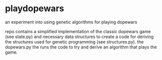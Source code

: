 # playdopewars
an experiment into using genetic algorithms for playing dopewars

repo contains a simplified implementation of the classic dopewars game
(see state.py) and necessary data structures to create a code for
deriving the structures used for genetic programming (see
structures.py). the dopewars.py the runs the code to try and derive an
algorithm that plays the game.